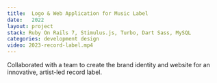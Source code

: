 ```yaml
---
title:  Logo & Web Application for Music Label 
date:   2022
layout: project
stack: Ruby On Rails 7, Stimulus.js, Turbo, Dart Sass, MySQL
categories: development design
video: 2023-record-label.mp4
---
```


Collaborated with a team to create the brand identity and website for an innovative, artist-led record label.

